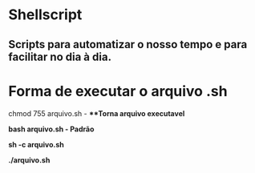 # Shellscript
## Scripts para automatizar o nosso tempo e para facilitar no dia à dia. <br>

# Forma de executar o arquivo .sh
 
chmod 755 arquivo.sh - <b> **Torna arquivo executavel

bash arquivo.sh - <b> Padrão

sh -c arquivo.sh

./arquivo.sh
